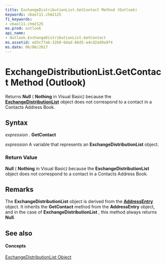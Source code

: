 ```yaml
---
title: ExchangeDistributionList.GetContact Method (Outlook)
keywords: vbaol11.chm2125
f1_keywords:
- vbaol11.chm2125
ms.prod: outlook
api_name:
- Outlook.ExchangeDistributionList.GetContact
ms.assetid: ed3cf7ab-32b9-6dad-66d5-a4cd2ad9a9f4
ms.date: 06/08/2017
---
```



# ExchangeDistributionList.GetContact Method (Outlook)

Returns **Null** ( **Nothing** in Visual Basic) because the **[ExchangeDistributionList](exchangedistributionlist-object-outlook.md)** object does not correspond to a contact in a Contacts Address Book.


## Syntax

 _expression_ . **GetContact**

 _expression_ A variable that represents an **ExchangeDistributionList** object.


### Return Value

 **Null** ( **Nothing** in Visual Basic) because the **ExchangeDistributionList** object does not correspond to a contact in a Contacts Address Book.


## Remarks

The **ExchangeDistributionList** object is derived from the **[AddressEntry](addressentry-object-outlook.md)** object. It inherits the **GetContact** method from the **AddressEntry** object, and in the case of **ExchangeDistributionList** , this method always returns **Null**.


## See also


#### Concepts


[ExchangeDistributionList Object](exchangedistributionlist-object-outlook.md)

